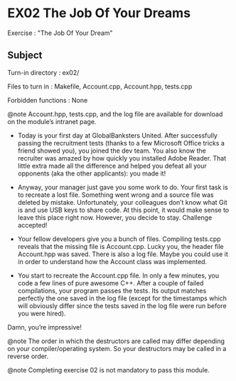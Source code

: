 # EX02 The Job Of Your Dreams

Exercise : "The Job Of Your Dream"

## Subject

Turn-in directory : ex02/

Files to turn in : Makefile, Account.cpp, Account.hpp, tests.cpp

Forbidden functions : None

@note
Account.hpp, tests.cpp, and the log file are available for download
on the module’s intranet page.

* Today is your first day at GlobalBanksters United. After successfully passing the recruitment tests (thanks to a few Microsoft Office tricks a friend showed you), you joined
the dev team. You also know the recruiter was amazed by how quickly you installed
Adobe Reader. That little extra made all the difference and helped you defeat all your
opponents (aka the other applicants): you made it!

* Anyway, your manager just gave you some work to do. Your first task is to recreate a
lost file. Something went wrong and a source file was deleted by mistake. Unfortunately,
your colleagues don’t know what Git is and use USB keys to share code. At this point, it
would make sense to leave this place right now. However, you decide to stay. Challenge
accepted!

* Your fellow developers give you a bunch of files. Compiling tests.cpp reveals that
the missing file is Account.cpp. Lucky you, the header file Account.hpp was saved.
There is also a log file. Maybe you could use it in order to understand how the Account
class was implemented.

* You start to recreate the Account.cpp file. In only a few minutes, you code a few
lines of pure awesome C++. After a couple of failed compilations, your program passes
the tests. Its output matches perfectly the one saved in the log file (except for the
timestamps which will obviously differ since the tests saved in the log file were run
before you were hired).

Damn, you’re impressive!

@note
The order in which the destructors are called may differ depending on your compiler/operating system. So your destructors may be called in a reverse order.

@note
Completing exercise 02 is not mandatory to pass this module.
